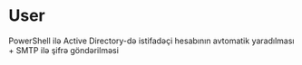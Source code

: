 # User
PowerShell ilə Active Directory-də istifadəçi hesabının avtomatik yaradılması + SMTP ilə şifrə göndərilməsi
